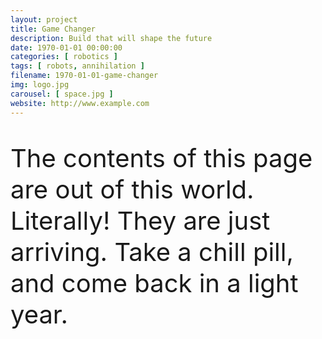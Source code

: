 ```yaml
---
layout: project
title: Game Changer
description: Build that will shape the future
date: 1970-01-01 00:00:00
categories: [ robotics ]
tags: [ robots, annihilation ]
filename: 1970-01-01-game-changer
img: logo.jpg
carousel: [ space.jpg ]
website: http://www.example.com
---
```


<p style="font-size:40px;line-height:50px;">
<i class="fa fa-space-shuttle fa-quote-left" style="font-size:80px;"></i>
The contents of this page are out of this world. Literally! They are just arriving. Take a chill pill, and come back in a light year.
</p>

